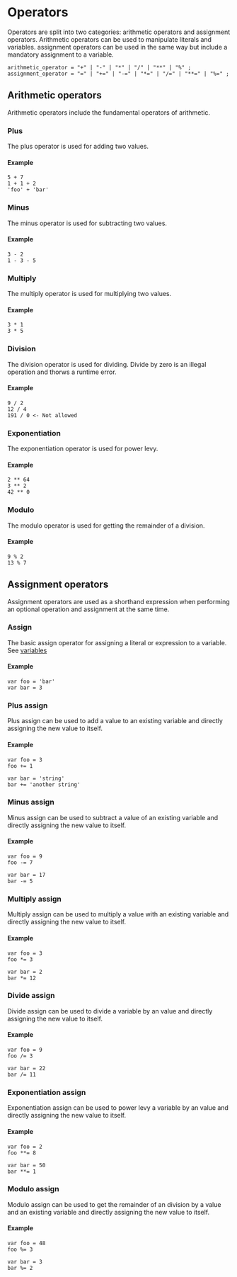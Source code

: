 # Operators

Operators are split into two categories: arithmetic operators and assignment
operators. Arithmetic operators can be used to manipulate literals and
variables. assignment operators can be used in the same way but include a
mandatory assignment to a variable.

```ebnf
arithmetic_operator = "+" | "-" | "*" | "/" | "**" | "%" ;
assignment_operator = "=" | "+=" | "-=" | "*=" | "/=" | "**=" | "%=" ;
```

## Arithmetic operators

Arithmetic operators include the fundamental operators of arithmetic.

### Plus

The plus operator is used for adding two values.

#### Example

```ttr
5 + 7
1 + 1 + 2
'foo' + 'bar'
```

### Minus

The minus operator is used for subtracting two values.

#### Example

```ttr
3 - 2
1 - 3 - 5
```

### Multiply

The multiply operator is used for multiplying two values.

#### Example

```ttr
3 * 1
3 * 5
```

### Division

The division operator is used for dividing. Divide by zero is an illegal
operation and thorws a runtime error.

#### Example

```ttr
9 / 2
12 / 4
191 / 0 <- Not allowed
```

### Exponentiation

The exponentiation operator is used for power levy.

#### Example

```ttr
2 ** 64
3 ** 2
42 ** 0
```

### Modulo

The modulo operator is used for getting the remainder of a division.

#### Example

```ttr
9 % 2
13 % 7
```

## Assignment operators

Assignment operators are used as a shorthand expression when performing an
optional operation and assignment at the same time.

### Assign

The basic assign operator for assigning a literal or expression to a variable.
See [variables](variables.md)

#### Example

```ttr
var foo = 'bar'
var bar = 3
```

### Plus assign

Plus assign can be used to add a value to an existing variable and directly
assigning the new value to itself.

#### Example

```ttr
var foo = 3
foo += 1

var bar = 'string'
bar += 'another string'
```

### Minus assign

Minus assign can be used to subtract a value of an existing variable and
directly assigning the new value to itself.

#### Example

```ttr
var foo = 9
foo -= 7

var bar = 17
bar -= 5
```

### Multiply assign

Multiply assign can be used to multiply a value with an existing variable and
directly assigning the new value to itself.

#### Example

```ttr
var foo = 3
foo *= 3

var bar = 2
bar *= 12
```

### Divide assign

Divide assign can be used to divide a variable by an value and directly
assigning the new value to itself.

#### Example

```ttr
var foo = 9
foo /= 3

var bar = 22
bar /= 11
```

### Exponentiation assign

Exponentiation assign can be used to power levy a variable by an value and
directly assigning the new value to itself.

#### Example

```ttr
var foo = 2
foo **= 8

var bar = 50
bar **= 1
```

### Modulo assign

Modulo assign can be used to get the remainder of an division by a value and an
existing variable and directly assigning the new value to itself.

#### Example

```ttr
var foo = 48
foo %= 3

var bar = 3
bar %= 2
```
